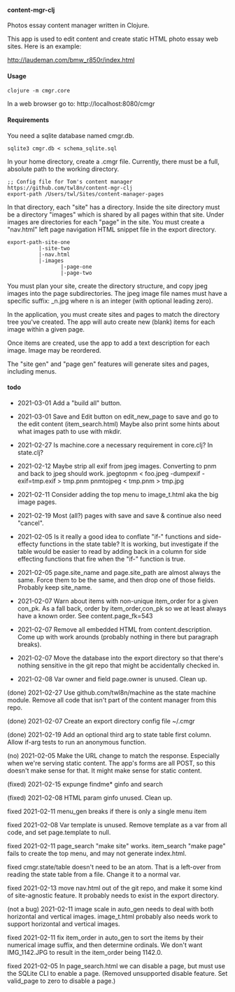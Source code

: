 #### content-mgr-clj

Photos essay content manager written in Clojure. 

This app is used to edit content and create static HTML photo essay web sites. Here is an example:

http://laudeman.com/bmw_r850r/index.html

#### Usage

`clojure -m cmgr.core`

In a web browser go to: http://localhost:8080/cmgr



#### Requirements

You need a sqlite database named cmgr.db.

`sqlite3 cmgr.db < schema_sqlite.sql`

In your home directory, create a .cmgr file. Currently, there must be a full, absolute path to the working directory.

```
;; Config file for Tom's content manager https://github.com/twl8n/content-mgr-clj
export-path /Users/twl/Sites/content-manager-pages
```
In that directory, each "site" has a directory. Inside the site directory must be a directory "images" which is shared by all pages within that site. Under images are directories for each "page" in the site. You must create a "nav.html" left page navigation HTML snippet file in the export directory.

```
export-path-site-one
          |-site-two
          |-nav.html
          |-images
                 |-page-one
                 |-page-two
```

You must plan your site, create the directory structure, and copy jpeg images into the page subdirectories.
The jpeg image file names must have a specific suffix: _n.jpg where n is an integer (with optional leading
zero).

In the application, you must create sites and pages to match the directory tree you've created. The app will
auto create new (blank) items for each image within a given page.

Once items are created, use the app to add a text description for each image. Image may be reordered.

The "site gen" and "page gen" features will generate sites and pages, including menus.

#### todo

- 2021-03-01 Add a "build all" button.

- 2021-03-01 Save and Edit button on edit_new_page to save and go to the edit content (item_search.html)
Maybe also print some hints about what images path to use with mkdir.

- 2021-02-27 Is machine.core a necessary requirement in core.clj? In state.clj?

- 2021-02-12 Maybe strip all exif from jpeg images. Converting to pnm and back to jpeg should work.
  jpegtopnm < foo.jpeg -dumpexif -exif=tmp.exif > tmp.pnm
  pnmtojpeg < tmp.pnm > tmp.jpg

- 2021-02-11 Consider adding the top menu to image_t.html aka the big image pages.

- 2021-02-19 Most (all?) pages with save and save & continue also need "cancel".

- 2021-02-05 Is it really a good idea to conflate "if-" functions and side-effecty functions in the state table?
  It is working, but investigate if the table would be easier to read by adding back in a column for 
  side effecting functions that fire when the "if-" function is true.

- 2021-02-05 page.site_name and page.site_path are almost always the same. Force them to be the same, and then drop
  one of those fields. Probably keep site_name.

- 2021-02-07 Warn about items with non-unique item_order for a given con_pk. As a fall back, order by item_order,con_pk so
  we at least always have a known order. See content.page_fk=543
  
- 2021-02-07 Remove all embedded HTML from content.description. Come up with work arounds (probably nothing in
  there but paragraph breaks).
  
- 2021-02-07 Move the database into the export directory so that there's nothing sensitive in the git repo
  that might be accidentally checked in.
  
- 2021-02-08 Var owner and field page.owner is unused. Clean up.

(done) 2021-02-27 Use github.com/twl8n/machine as the state machine module. Remove all code that isn't part of
the content manager from this repo.

(done) 2021-02-07 Create an export directory config file ~/.cmgr

(done) 2021-02-19 Add an optional third arg to state table first column. Allow if-arg tests to run an anonymous function.

(no) 2021-02-05 Make the URL change to match the response. Especially when we're serving static content.
The app's forms are all POST, so this doesn't make sense for that. It might make sense for static content. 


(fixed) 2021-02-15 expunge findme* ginfo and search

(fixed) 2021-02-08 HTML param ginfo unused. Clean up.

fixed 2021-02-11 menu_gen breaks if there is only a single menu item

fixed 2021-02-08 Var template is unused. Remove template as a var from all code, and set page.template to null.

fixed 2021-02-11 page_search "make site" works. item_search "make page" fails to create the top menu, and may not generate index.html.

fixed cmgr.state/table doesn't need to be an atom. That is a left-over from reading the state table from a file.
  Change it to a normal var.

fixed 2021-02-13 move nav.html out of the git repo, and make it some kind of site-agnostic feature.
  It probably needs to exist in the export directory.

(not a bug) 2021-02-11 image scale in auto_gen needs to deal with both horizontal and vertical images. 
  image_t.html probably also needs work to support horizontal and vertical images.

fixed 2021-02-11 fix item_order in auto_gen to sort the items by their numerical image suffix, and then determine ordinals.
  We don't want IMG_1142.JPG to result in the item_order being 1142.0.

fixed 2021-02-05 In page_search.html we can disable a page, but must use the SQLite CLI to enable a page.
  (Removed unsupported disable feature. Set valid_page to zero to disable a page.)
